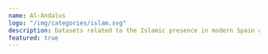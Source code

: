 ```yaml
---
name: Al-Andalus
logo: "/img/categories/islam.svg"
description: Datasets related to the Islamic presence in modern Spain and Portugal.
featured: true
---
```

